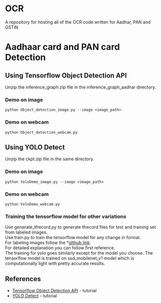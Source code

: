 # OCR
A repository for hosting all of the OCR code written for Aadhar, PAN and GSTIN

# Aadhaar card and PAN card Detection

## Using Tensorflow Object Detection API

Unzip the inference_graph.zip file in the inference_graph_aadhar directory.



### Demo on image
```    
python Object_detection_image.py --image <image_path> 
```
### Demo on webcam
```    
python Object_detection_webcam.py
```

## Using YOLO Detect

Unzip the ckpt.zip file in the same directory.

### Demo on image
```    
python YoloDemo_image.py --image <image_path>
```
### Demo on webcam
```    
python YoloDemo_webcam.py
```
### Training the tensorflow model for other variations
Use generate_tfrecord.py to generate tfrecord files for test and training set from labeled images.  
Use train.py to train the tensorflow model for any change in format.  
For labeling images follow the *[github link](https://github.com/tzutalin/labelImg.git).  
For detailed explanation you can follow first reference.  
The training for yolo goes similarly except for the model you choose.
The tensorflow model is trained on ssd_mobilenet_v1 model which is computationally light with pretty accurate results.  
## References

* [Tensorflow Object Detection API](https://github.com/EdjeElectronics/TensorFlow-Object-Detection-API-Tutorial-Train-Multiple-Objects-Windows-10) - tutorial
* [YOLO Detect](https://towardsdatascience.com/yolov2-object-detection-using-darkflow-83db6aa5cf5f) - tutorial


